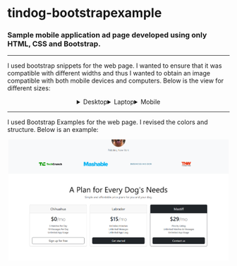 # tindog-bootstrapexample
### Sample mobile application ad page developed using only HTML, CSS and Bootstrap.

---

I used bootstrap snippets for the web page. I wanted to ensure that it was compatible with different widths and thus I wanted to obtain an image compatible with both mobile devices and computers.
Below is the view for different sizes:

<div style="display: flex; justify-content: center; align-content: center">
  <details>
    <summary>Desktop</summary>
    <img src="images/ss1.png" alt="Fotoğraf 1" width="500">
  </details>
  <details>
    <summary>Laptop</summary>
    <img src="images/ss2.png" alt="Fotoğraf 2" width="500">
  </details>
  <details>
    <summary>Mobile</summary>
    <img src="images/ss3.png" alt="Fotoğraf 3" width="500">
  <details>
</div>

---

I used Bootstrap Examples for the web page. I revised the colors and structure. Below is an example:
<div style="display: flex; justify-content: center; align-content: center;">
  <img src="images/ss4.png" alt="Fotoğraf 4" width="500">
</div>